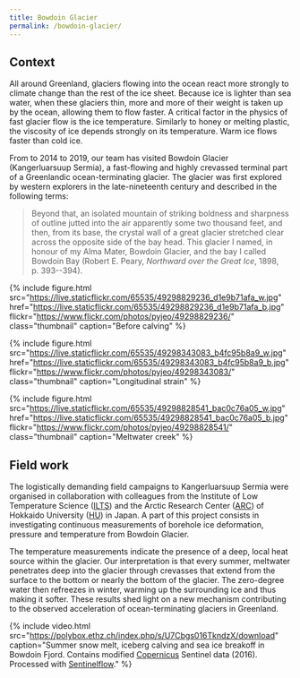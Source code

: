 ```yaml
---
title: Bowdoin Glacier
permalink: /bowdoin-glacier/
---
```


Context
-------

All around Greenland, glaciers flowing into the ocean react more strongly to
climate change than the rest of the ice sheet. Because ice is lighter than sea
water, when these glaciers thin, more and more of their weight is taken up by
the ocean, allowing them to flow faster. A critical factor in the physics of
fast glacier flow is the ice temperature. Similarly to honey or melting
plastic, the viscosity of ice depends strongly on its temperature. Warm ice
flows faster than cold ice.

From to 2014 to 2019, our team has visited Bowdoin Glacier (Kangerluarsuup
Sermia), a fast-flowing and highly crevassed terminal part of a Greenlandic
ocean-terminating glacier. The glacier was first explored by western explorers
in the late-nineteenth century and described in the following terms:

> Beyond that, an isolated mountain of striking boldness and sharpness of
> outline jutted into the air apparently some two thousand feet, and then, from
> its base, the crystal wall of a great glacier stretched clear across the
> opposite side of the bay head. This glacier I named, in honour of my Alma
> Mater, Bowdoin Glacier, and the bay I called Bowdoin Bay (Robert E. Peary,
> *Northward over the Great Ice*, 1898, p. 393--394).

{% include figure.html
  src="https://live.staticflickr.com/65535/49298829236_d1e9b71afa_w.jpg"
  href="https://live.staticflickr.com/65535/49298829236_d1e9b71afa_b.jpg"
  flickr="https://www.flickr.com/photos/pyjeo/49298829236/"
  class="thumbnail" caption="Before calving" %}

{% include figure.html
  src="https://live.staticflickr.com/65535/49298343083_b4fc95b8a9_w.jpg"
  href="https://live.staticflickr.com/65535/49298343083_b4fc95b8a9_b.jpg"
  flickr="https://www.flickr.com/photos/pyjeo/49298343083/"
  class="thumbnail" caption="Longitudinal strain" %}

{% include figure.html
  src="https://live.staticflickr.com/65535/49298828541_bac0c76a05_w.jpg"
  href="https://live.staticflickr.com/65535/49298828541_bac0c76a05_b.jpg"
  flickr="https://www.flickr.com/photos/pyjeo/49298828541/"
  class="thumbnail" caption="Meltwater creek" %}


Field work
----------

The logistically demanding field campaigns to Kangerluarsuup Sermia were
organised in collaboration with colleagues from the Institute of Low
Temperature Science ([ILTS][ILTS]) and the Arctic Research Center ([ARC][ARC])
of Hokkaido University ([HU][HU]) in Japan. A part of this project consists in
investigating continuous measurements of borehole ice deformation, pressure and
temperature from Bowdoin Glacier.

The temperature measurements indicate the presence of a deep, local heat source
within the glacier. Our interpretation is that every summer, meltwater
penetrates deep into the glacier through crevasses that extend from the surface
to the bottom or nearly the bottom of the glacier. The zero-degree water then
refreezes in winter, warming up the surrounding ice and thus making it softer.
These results shed light on a new mechanism contributing to the observed
acceleration of ocean-terminating glaciers in Greenland.

<!-- FIXME improve video and upload to vimeo -->
{% include video.html
  src="https://polybox.ethz.ch/index.php/s/U7Cbgs016TkndzX/download"
  caption="Summer snow melt, iceberg calving and sea ice breakoff in Bowdoin
           Fjord. Contains modified [Copernicus](http://www.copernicus.eu)
           Sentinel data (2016). Processed with
           [Sentinelflow](https://github.com/juseg/sentinelflow)." %}

[ARC]: https://www.arc.hokudai.ac.jp/en/
[HU]: https://www.global.hokudai.ac.jp
[ILTS]: http://www.lowtem.hokudai.ac.jp/en/
[Copernicus]: http://www.copernicus.eu
[SentinelFlow]: https://github.com/juseg/sentinelflow
